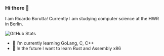 ### Hi there 👋

I am Ricardo Borutta! Currently I am studying computer science at the HWR in Berlin. 

![GitHub Stats](https://github-readme-stats.vercel.app/api?username=DevCyntrix&count_private=true&show_icons=true&bg_color=30,112d61,904e95&title_color=fff&text_color=fff)

- 🌱 I’m currently learning GoLang, C, C++
- 🔭 In the future I want to learn Rust and Assembly x86
<!--
**DevCyntrix/DevCyntrix** is a ✨ _special_ ✨ repository because its `README.md` (this file) appears on your GitHub profile.

Here are some ideas to get you started:

- 🔭 I’m currently working on ...
- 👯 I’m looking to collaborate on ...
- 🤔 I’m looking for help with ...
- 💬 Ask me about ...
- 📫 How to reach me: ...
- 😄 Pronouns: ...
- ⚡ Fun fact: ...
-->
